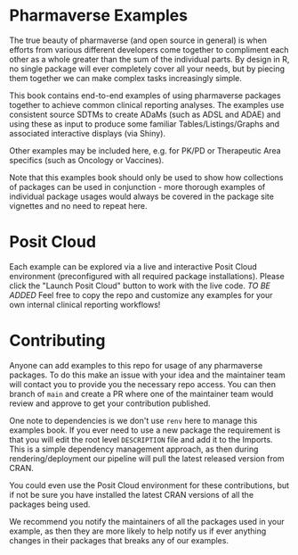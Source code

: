 # Pharmaverse Examples
The true beauty of pharmaverse (and open source in general) is when efforts from
various different developers come together to compliment each other as a whole
greater than the sum of the individual parts. By design in R, no single package
will ever completely cover all your needs, but by piecing them together we can
make complex tasks increasingly simple.

This book contains end-to-end examples of using pharmaverse packages together to
achieve common clinical reporting analyses.
The examples use consistent source SDTMs to create ADaMs (such as ADSL and ADAE)
and using these as input to produce some familiar Tables/Listings/Graphs and
associated interactive displays (via Shiny).

Other examples may be included here, e.g. for PK/PD or Therapeutic Area
specifics (such as Oncology or Vaccines).

Note that this examples book should only be used to show how collections of
packages can be used in conjunction - more thorough examples of individual
package usages would always be covered in the package site vignettes and no
need to repeat here.

# Posit Cloud
Each example can be explored via a live and interactive Posit Cloud environment
(preconfigured with all required package installations).
Please click the "Launch Posit Cloud" button to work with the live code. _TO BE ADDED_
Feel free to copy the repo and customize any examples for your own internal
clinical reporting workflows!

# Contributing
Anyone can add examples to this repo for usage of any pharmaverse packages.
To do this make an issue with your idea and the maintainer team will contact
you to provide you the necessary repo access.
You can then branch of `main` and create a PR where one of the maintainer
team would review and approve to get your contribution published.

One note to dependencies is we don't use `renv` here to manage this examples
book. If you ever need to use a new package the requirement is that you will edit
the root level `DESCRIPTION` file and add it to the Imports. This is a
simple dependency management approach, as then during rendering/deployment our
pipeline will pull the latest released version from CRAN.

You could even use the Posit Cloud environment for these contributions, but if not
be sure you have installed the latest CRAN versions of all the packages being used.

We recommend you notify the maintainers of all the packages used in your example,
as then they are more likely to help notify us if ever anything changes in their
packages that breaks any of our examples.
